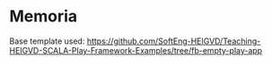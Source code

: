 # Memoria

Base template used: https://github.com/SoftEng-HEIGVD/Teaching-HEIGVD-SCALA-Play-Framework-Examples/tree/fb-empty-play-app

